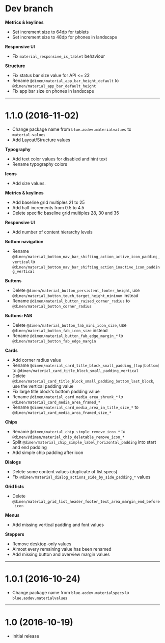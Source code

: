 
# Dev branch

**Metrics & keylines**

- Set increment size to 64dp for tablets
- Set increment size to 48dp for phones in landscape

**Responsive UI**

- Fix `material_responsive_is_tablet` behaviour

**Structure**

- Fix status bar size value for API <= 22
- Rename `@dimen/material_app_bar_height_default` to `@dimen/material_app_bar_default_height`
- Fix app bar size on phones in landscape


----

# 1.1.0 (2016-11-02)

- Change package name from `blue.aodev.materialvalues` to `material.values`
- Add Layout/Structure values

**Typography**

- Add text color values for disabled and hint text
- Rename typography colors

**Icons**

- Add size values.

**Metrics & keylines**

- Add baseline grid multiples 21 to 25
- Add half increments from 0.5 to 4.5
- Delete specific baseline grid multiples 28, 30 and 35

**Responsive UI**

- Add number of content hierarchy levels


**Bottom navigation**

- Rename `@dimen/material_bottom_nav_bar_shifting_action_active_icon_padding_vertical` to `@dimen/material_bottom_nav_bar_shifting_action_inactive_icon_padding_vertical`

**Buttons**

- Delete `@dimen/material_button_persistent_footer_height`, use `@dimen/material_button_touch_target_height_minimum` instead
- Rename `@dimen/material_button_raised_corner_radius` to `@dimen/material_button_corner_radius`

**Buttons: FAB**

- Delete `@dimen/material_button_fab_mini_icon_size`, use `@dimen/material_button_fab_icon_size` instead
- Rename `@dimen/material_button_fab_edge_margin_*` to `@dimen/material_button_fab_edge_margin`

**Cards**

- Add corner radius value
- Rename `@dimen/material_card_title_block_small_padding_[top|bottom]` to `@dimen/material_card_title_block_small_padding_vertical`
- Delete `@dimen/material_card_title_block_small_padding_bottom_last_block`, use the vertical padding value
- Fix large title block's bottom padding value
- Rename `@dimen/material_card_media_area_shrunk_*` to `@dimen/material_card_media_area_framed_*`
- Rename `@dimen/material_card_media_area_in_title_size_*` to `@dimen/material_card_media_area_framed_size_*`

**Chips**

- Rename `@dimen/material_chip_simple_remove_icon_*` to `@dimen/@dimen/material_chip_deletable_remove_icon_*`
- Split `@dimen/material_chip_simple_label_horizontal_padding` into start and end padding
- Add simple chip padding after icon

**Dialogs**

- Delete some content values (duplicate of list specs)
- Fix `@dimen/material_dialog_actions_side_by_side_padding_*` values

**Grid lists**

- Delete `@dimen/material_grid_list_header_footer_text_area_margin_end_before_icon`

**Menus**

- Add missing vertical padding and font values

**Steppers**

- Remove desktop-only values
- Almost every remaining value has been renamed
- Add missing button and overview margin values


----

# 1.0.1 (2016-10-24)

- Change package name from `blue.aodev.materialspecs` to `blue.aodev.materialvalues`


----

# 1.0 (2016-10-19)

- Initial release

